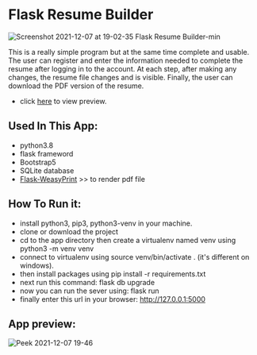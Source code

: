 # Flask Resume Builder
![Screenshot 2021-12-07 at 19-02-35 Flask Resume Builder-min](https://user-images.githubusercontent.com/71011395/145061360-6f62877e-b849-434a-a3c2-0bf7be21552b.png)

This is a really simple program but at the same time complete and usable. The user can register and enter the information needed to complete the resume after logging in to the account. At each step, after making any changes, the resume file changes and is visible. Finally, the user can download the PDF version of the resume.
- click [here](#app-preview) to view preview.

## Used In This App:
- python3.8
- flask frameword
- Bootstrap5
- SQLite database
- [Flask-WeasyPrint](https://pythonhosted.org/Flask-WeasyPrint/) >> to render pdf file

## How To Run it:
- install python3, pip3, python3-venv in your machine.
- clone or download the project
- cd to the app directory then create a virtualenv named venv using python3 -m venv venv
- connect to virtualenv using source venv/bin/activate . (it's different on windows).
- then install packages using pip install -r requirements.txt
- next run this command: flask db upgrade
- now you can run the sever using: flask run
- finally enter this url in your browser: http://127.0.0.1:5000

## App preview:
![Peek 2021-12-07 19-46](https://user-images.githubusercontent.com/71011395/145066672-4e698efd-1725-4700-88d2-0e4eb4ea7f5a.gif)
